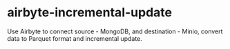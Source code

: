 # airbyte-incremental-update
Use Airbyte to connect source - MongoDB, and destination - Minio, convert data to Parquet format and incremental update. 
